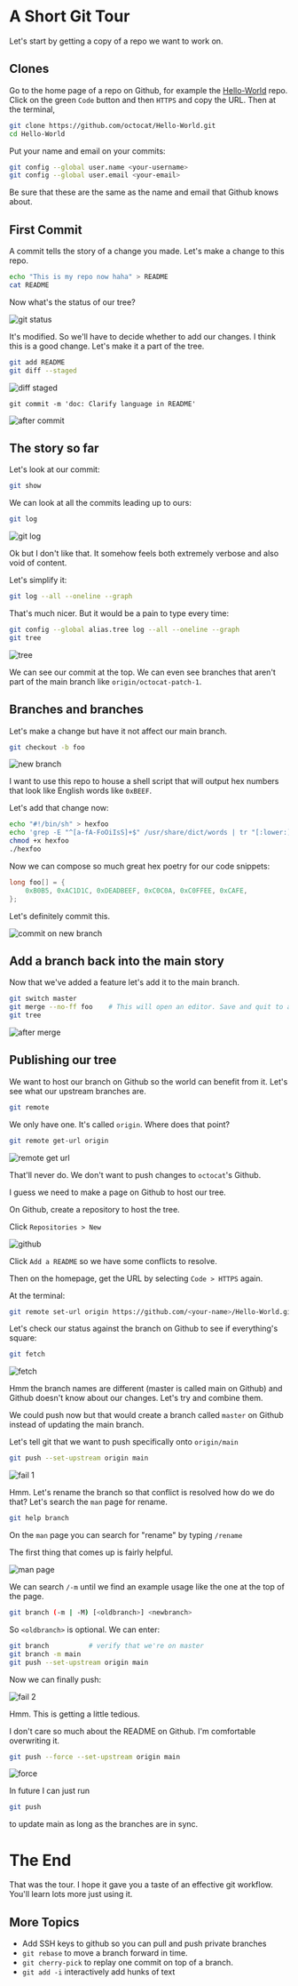 # A Short Git Tour
Let's start by getting a copy of a repo we want to work on.

## Clones
Go to the home page of a repo on Github, for example the [Hello-World](https://github.com/octocat/Hello-World) repo. Click on the green `Code` button and then `HTTPS` and copy the URL. Then at the terminal,

```sh
git clone https://github.com/octocat/Hello-World.git
cd Hello-World
```

Put your name and email on your commits:

```sh
git config --global user.name <your-username>
git config --global user.email <your-email>
```

Be sure that these are the same as the name and email that Github knows about.

## First Commit

A commit tells the story of a change you made.
Let's make a change to this repo.

```sh
echo "This is my repo now haha" > README
cat README
```

Now what's the status of our tree?

![git status](pics/git_status_modified.png)

It's modified. So we'll have to decide whether to add our changes.
I think this is a good change. Let's make it a part of the tree.

```sh
git add README
git diff --staged
```

![diff staged](pics/git_diff_staged.png) 

```
git commit -m 'doc: Clarify language in README'
```

![after commit](pics/git_status_after_commit.png)

## The story so far

Let's look at our commit:

```sh
git show
```

We can look at all the commits leading up to ours:

```sh
git log
```

![git log](pics/git_log.png)

Ok but I don't like that. It somehow feels both extremely verbose and also void of content.

Let's simplify it:

```sh
git log --all --oneline --graph
```

That's much nicer. But it would be a pain to type every time:

```sh
git config --global alias.tree log --all --oneline --graph
git tree
```

![tree](pics/git_tree.png)

We can see our commit at the top. We can even see branches that aren't part of the main branch like `origin/octocat-patch-1`.

## Branches and branches
Let's make a change but have it not affect our main branch.

```sh
git checkout -b foo
```

![new branch](pics/git_co_new_branch.png)

I want to use this repo to house a shell script that will output hex numbers that look like English words like `0xBEEF`. 

Let's add that change now:

```sh
echo "#!/bin/sh" > hexfoo
echo 'grep -E "^[a-fA-FoOiIsS]+$" /usr/share/dict/words | tr "[:lower:]" "[:upper:]" | tr "OIS" "015"' >> hexfoo
chmod +x hexfoo
./hexfoo
```

Now we can compose so much great hex poetry for our code snippets:

```c
long foo[] = {
	0xB0B5, 0xAC1D1C, 0xDEADBEEF, 0xC0C0A, 0xC0FFEE, 0xCAFE,
};
```

Let's definitely commit this.

![commit on new branch](pics/git_commit_on_new_branch.png)

## Add a branch back into the main story

Now that we've added a feature let's add it to the main branch.

```sh
git switch master
git merge --no-ff foo    # This will open an editor. Save and quit to accept the merge.
git tree
```

![after merge](pics/git_merge_tree.png)

## Publishing our tree

We want to host our branch on Github so the world can benefit from it. Let's see what our upstream branches are.

```sh
git remote
```

We only have one. It's called `origin`. Where does that point?

```sh
git remote get-url origin
```

![remote get url](pics/git_remote_get_url.png)

That'll never do. We don't want to push changes to `octocat`'s Github. 

I guess we need to make a page on Github to host our tree.  

On Github, create a repository to host the tree. 

Click `Repositories > New`

![github](pics/github_new_branch.png)

Click `Add a README`  so we have some conflicts to resolve.

Then on the homepage, get the URL by selecting `Code > HTTPS`  again.

At the terminal:

```sh
git remote set-url origin https://github.com/<your-name>/Hello-World.git
```

Let's check our status against the branch on Github to see if everything's square:

```sh
git fetch
```

![fetch](pics/git_fetch.png)

Hmm the branch names are different (master is called main on Github) and Github doesn't know about our changes. Let's try and combine them.

We could push now but that would create a branch called `master` on Github instead of updating the main branch.

Let's tell git that we want to push specifically onto `origin/main`

```sh
git push --set-upstream origin main
```

![fail 1](pics/git_push_fail1.png)

Hmm. Let's rename the branch so that conflict is resolved how do we do that? Let's search the `man` page for rename.

```sh
git help branch
```

On the `man` page you can search for "rename" by typing `/rename`

The first thing that comes up is fairly helpful.

![man page](pics/man_page.png)

We can search `/-m` until we find an example usage like the one at the top of the page.

```sh
git branch (-m | -M) [<oldbranch>] <newbranch>
```

So `<oldbranch>` is optional. We can enter:

```sh
git branch          # verify that we're on master
git branch -m main
git push --set-upstream origin main
```

Now we can finally push:

![fail 2](pics/git_branch_rename_push_fail2.png)

Hmm. This is getting a little tedious.

I don't care so much about the README on Github. I'm comfortable overwriting it.

```sh
git push --force --set-upstream origin main
```

![force](pics/git_push_force_tree.png)

In future I can just run

```sh
git push
```

to update main as long as the branches are in sync.


# The End

That was the tour. I hope it gave you a taste of an effective git workflow. You'll learn lots more just using it.

## More Topics

- Add SSH keys to github so you can pull and push private branches
- `git rebase` to move a branch forward in time.
- `git cherry-pick` to replay one commit on top of a branch.
- `git add -i` interactively add hunks of text
